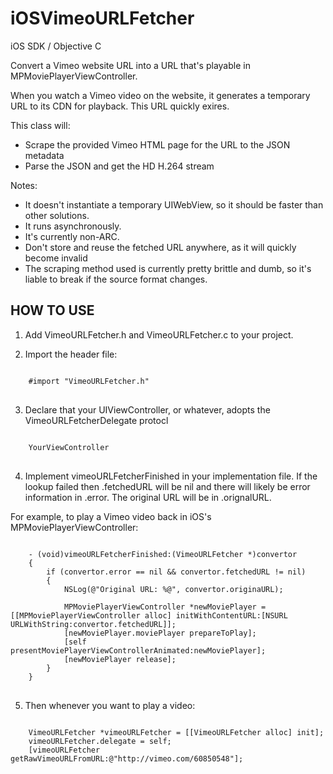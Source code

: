 iOSVimeoURLFetcher
==================

iOS SDK / Objective C

Convert a Vimeo website URL into a URL that's playable in MPMoviePlayerViewController.

When you watch a Vimeo video on the website, it generates a temporary URL to its CDN for playback. This URL quickly exires.

This class will:

* Scrape the provided Vimeo HTML page for the URL to the JSON metadata
* Parse the JSON and get the HD H.264 stream

Notes:

* It doesn't instantiate a temporary UIWebView, so it should be faster than other solutions. 
* It runs asynchronously.
* It's currently non-ARC.
* Don't store and reuse the fetched URL anywhere, as it will quickly become invalid
* The scraping method used is currently pretty brittle and dumb, so it's liable to break if the source format changes.

HOW TO USE
----

1. Add VimeoURLFetcher.h and VimeoURLFetcher.c to your project.

2. Import the header file:

<pre>
<code>
	#import "VimeoURLFetcher.h"
</code>
</pre>

3. Declare that your UIViewController, or whatever, adopts the VimeoURLFetcherDelegate protocl

<pre>
<code>
	YourViewController<VimeoURLFetcherDelegate>
</code>
</pre>

4. Implement vimeoURLFetcherFinished in your implementation file. If the lookup failed then .fetchedURL will be nil and there will likely be error information in .error. The original URL will be in .orignalURL.

For example, to play a Vimeo video back in iOS's MPMoviePlayerViewController:

<pre>
<code>
	- (void)vimeoURLFetcherFinished:(VimeoURLFetcher *)convertor
	{
	    if (convertor.error == nil && convertor.fetchedURL != nil)
	    {
	    	NSLog(@"Original URL: %@", convertor.originaURL);

	        MPMoviePlayerViewController *newMoviePlayer = [[MPMoviePlayerViewController alloc] initWithContentURL:[NSURL URLWithString:convertor.fetchedURL]];
	        [newMoviePlayer.moviePlayer prepareToPlay];
	        [self presentMoviePlayerViewControllerAnimated:newMoviePlayer];
	        [newMoviePlayer release];
	    }
	}
</code>
</pre>

5. Then whenever you want to play a video:

<pre>
<code>
 	VimeoURLFetcher *vimeoURLFetcher = [[VimeoURLFetcher alloc] init];
    vimeoURLFetcher.delegate = self;
    [vimeoURLFetcher getRawVimeoURLFromURL:@"http://vimeo.com/60850548"];
</code>
</pre>

